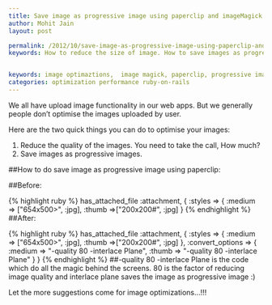 ```yaml
---
title: Save image as progressive image using paperclip and imageMagick
author: Mohit Jain
layout: post

permalink: /2012/10/save-image-as-progressive-image-using-paperclip-and-imagemagick/
keywords: How to reduce the size of image. How to save images as progressive image using paperclip and imagemagick in ruby on rails.


keywords: image optimaztions,  image magick, paperclip, progressive image, performance, optimizations
categories: optimization performance ruby-on-rails
---
```


We all have upload image functionality in our web apps. But we generally people don’t optimise the images uploaded by user.

Here are the two quick things you can do to optimise your images:

1.  Reduce the quality of the images. You need to take the call, How much?
2.  Save images as progressive images.

##How to do save image as progressive image using paperclip:

##Before:

{% highlight ruby %}
has_attached_file :attachment, {
    :styles => {
      :medium => ["654x500>", :jpg],
      :thumb =>["200x200#", :jpg]
    }
{% endhighlight %}
##After:

{% highlight ruby %}
has_attached_file :attachment, {
    :styles => {
      :medium => ["654x500>", :jpg],
      :thumb =>["200x200#", :jpg]
    },
    :convert_options => {
      :medium => "-quality 80 -interlace Plane",
      :thumb => "-quality 80 -interlace Plane"
      }
    }
{% endhighlight %}
##-quality 80 -interlace Plane
 is the code which do all the magic behind the screens. 80 is the factor of reducing image quality and interlace plane saves the image as progressive image :)

Let the more suggestions come for image optimizations…!!!
